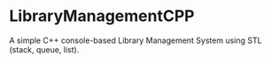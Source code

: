 # LibraryManagementCPP
A simple C++ console-based Library Management System using STL (stack, queue, list).
